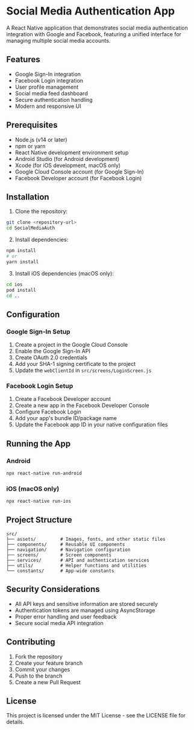 # Social Media Authentication App

A React Native application that demonstrates social media authentication integration with Google and Facebook, featuring a unified interface for managing multiple social media accounts.

## Features

- Google Sign-In integration
- Facebook Login integration
- User profile management
- Social media feed dashboard
- Secure authentication handling
- Modern and responsive UI

## Prerequisites

- Node.js (v14 or later)
- npm or yarn
- React Native development environment setup
- Android Studio (for Android development)
- Xcode (for iOS development, macOS only)
- Google Cloud Console account (for Google Sign-In)
- Facebook Developer account (for Facebook Login)

## Installation

1. Clone the repository:
```bash
git clone <repository-url>
cd SocialMediaAuth
```

2. Install dependencies:
```bash
npm install
# or
yarn install
```

3. Install iOS dependencies (macOS only):
```bash
cd ios
pod install
cd ..
```

## Configuration

### Google Sign-In Setup

1. Create a project in the Google Cloud Console
2. Enable the Google Sign-In API
3. Create OAuth 2.0 credentials
4. Add your SHA-1 signing certificate to the project
5. Update the `webClientId` in `src/screens/LoginScreen.js`

### Facebook Login Setup

1. Create a Facebook Developer account
2. Create a new app in the Facebook Developer Console
3. Configure Facebook Login
4. Add your app's bundle ID/package name
5. Update the Facebook app ID in your native configuration files

## Running the App

### Android

```bash
npx react-native run-android
```

### iOS (macOS only)

```bash
npx react-native run-ios
```

## Project Structure

```
src/
├── assets/         # Images, fonts, and other static files
├── components/     # Reusable UI components
├── navigation/     # Navigation configuration
├── screens/        # Screen components
├── services/       # API and authentication services
├── utils/          # Helper functions and utilities
└── constants/      # App-wide constants
```

## Security Considerations

- All API keys and sensitive information are stored securely
- Authentication tokens are managed using AsyncStorage
- Proper error handling and user feedback
- Secure social media API integration

## Contributing

1. Fork the repository
2. Create your feature branch
3. Commit your changes
4. Push to the branch
5. Create a new Pull Request

## License

This project is licensed under the MIT License - see the LICENSE file for details.

